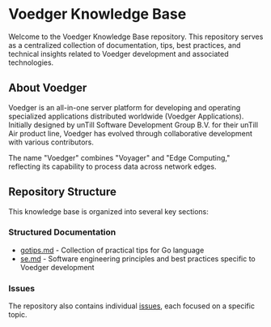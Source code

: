 # Voedger Knowledge Base

Welcome to the Voedger Knowledge Base repository. This repository serves as a centralized collection of documentation, tips, best practices, and technical insights related to Voedger development and associated technologies.

## About Voedger

Voedger is an all-in-one server platform for developing and operating specialized applications distributed worldwide (Voedger Applications). Initially designed by unTill Software Development Group B.V. for their unTill Air product line, Voedger has evolved through collaborative development with various contributors.

The name "Voedger" combines "Voyager" and "Edge Computing," reflecting its capability to process data across network edges.

## Repository Structure

This knowledge base is organized into several key sections:

### Structured Documentation

- [gotips.md](gotips.md) - Collection of practical tips for Go language
- [se.md](se.md) - Software engineering principles and best practices specific to Voedger development

### Issues

The repository also contains individual [issues](https://github.com/voedger/voedger-kb/issues), each focused on a specific topic.